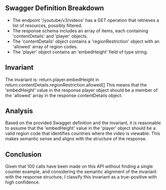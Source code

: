 ## Swagger Definition Breakdown
- The endpoint '/youtube/v3/videos' has a GET operation that retrieves a list of resources, possibly filtered.
- The response schema includes an array of items, each containing 'contentDetails' and 'player' objects.
- The 'contentDetails' object contains a 'regionRestriction' object with an 'allowed' array of region codes.
- The 'player' object contains an 'embedHeight' field of type string.

## Invariant
The invariant is: return.player.embedHeight in return.contentDetails.regionRestriction.allowed[]
This means that the 'embedHeight' value in the response player object should be a member of the 'allowed' array in the response contentDetails object.

## Analysis
Based on the provided Swagger definition and the invariant, it is reasonable to assume that the 'embedHeight' value in the 'player' object should be a valid region code that identifies countries where the video is viewable. This makes semantic sense and aligns with the structure of the response.

## Conclusion
Given that 100 calls have been made on this API without finding a single counter example, and considering the semantic alignment of the invariant with the response structure, I classify this invariant as a true-positive with high confidence.
